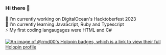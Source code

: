 ### Hi there 👋

🔭 I’m currently working on DigitalOcean's Hacktoberfest 2023 <br>
🌱 I’m currently learning JavaScript, Ruby and Typescript <br>
⚡ My first coding langaugages were HTML and C#

[![An image of @rmd00's Holopin badges, which is a link to view their full Holopin profile](https://holopin.me/rmd00)](https://holopin.io/@rmd00)

<!--
**RMD00/RMD00** is a ✨ _special_ ✨ repository because its `README.md` (this file) appears on your GitHub profile.

Here are some ideas to get you started:

- 🔭 I’m currently working on DigitalOcean's Hacktoberfest 2023
- 🌱 I’m currently learning 
- 👯 I’m looking to collaborate on ...
- 🤔 I’m looking for help with ...
- 💬 Ask me about ...
- 📫 How to reach me: ...
- 😄 Pronouns: ...
- ⚡ Fun fact: ...
-->

